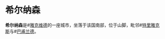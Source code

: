 # 希尔纳森

**希尔纳森**是#[雅克维德](locations/jah-keved)的一座城市，坐落于该国南部，位于山脚，毗邻#[特里雅克斯](locations/triax)与#[巴甫兰德](locations/bavland)。
